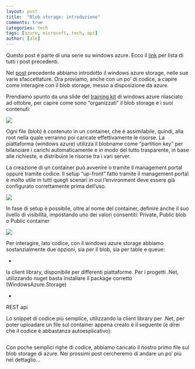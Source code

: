 ```yaml
---
layout: post
title:  "Blob storage: introduzione"
comments: true
categories: tech
tags: [azure, microsoft, tech, api]
author: [ale]
---
```



Questo post è parte di una serie su windows azure. Ecco il [link](http://blog.codiceplastico.com/melkio/index.php/2012/10/15/azure-intro/) per lista di tutti i post precedenti.

Nel [post](http://blog.codiceplastico.com/melkio/index.php/2012/10/18/was-windows-azure-storage/) precedente abbiamo introdotto il windows azure storage, nelle sue varie sfaccettature. Ora proviamo, anche con un po&#8217; di codice, a capire come interagire con il blob storage, messo a disposizione da azure.

Prendiamo spunto da una slide del [training kit](http://www.microsoft.com/en-us/download/details.aspx?id=8396) di windows azure rilasciato ad ottobre, per capire come sono &#8220;organizzati&#8221; il blob storage e i suoi contenuti:

![](http://melkio.codiceplastico.com/images/uploads/2012/10/Blob-storage-concepts-300x152.png)

Ogni file (blob) è contenuto in un container, che è assimilabile, quindi, alla root nella quale verranno poi caricate effettivamente le risorse. La piattaforma (windows azure) utilizza il blobname come &#8220;partition key&#8221; per bilanciare i carichi automaticamente e in modo del tutto trasparente, in base alle richieste, e distribuire le risorse tra i vari server.

La creazione di un container può avvenire o tramite il management portal oppure tramite codice. Il setup &#8220;up-front&#8221; fatto tramite il management portal è molto utile in tutti quegli scenari in cui l&#8217;environment deve essere già configurato correttamente prima dell&#8217;uso.

![](http://melkio.codiceplastico.com/images/uploads/2012/10/AddContainer-300x280.png)

In fase di setup è possibile, oltre al nome del container, definire anche il suo livello di visibilità, impostando uno dei valori consentiti: Private, Public blob o Public container

![](http://melkio.codiceplastico.com/images/uploads/2012/10/ContainerSettings-300x211.png)

Per interagire, lato codice, con il windows azure storage abbiamo sostanzialmente due opzioni, sia per il blob, sia per table e queue:

- 
la client library, disponibile per differenti piattaforme. Per i progetti .Net, utilizzando nuget basta installare il package corretto (WindowsAzure.Storage)

- 
REST api



Lo snippet di codice più semplice, utilizzando la client library per .Net, per poter uploadare un file sul container appena creato è il seguente (e direi che il codice è abbastanza autoesplicativo):

```

```

Con poche semplici righe di codice, abbiamo caricato il nostro primo file sul blob storage di azure. Nei prossimi post cercheremo di andare un po&#8217; più nel dettaglio&#8230;

